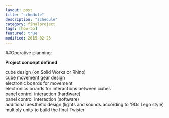 ```yaml
---
layout: post
title: "schedule"
description: "schedule"
category: finalproject
tags: [how-to]
featured: true
modified: 2015-02-23
---
```


##Operative planning:


<div class="progress success large-6">
<span style="width: 10%;" class="meter"></span>
</div>


**Project concept defined**

	


<div class="progress large-6">
	cube design (on Solid Works or Rhino)
<span style="width: 20%;" class="meter"></span>
</div>

<div class="progress large-6">
	cube movement gear design
<span style="width: 10%;" class="meter"></span>
</div>

<div class="progress large-6">
	electronic boards for movement
<span style="width: 10%;" class="meter"></span>
</div>

<div class="progress large-6">
	electronics boards for interactions between cubes
<span style="width: 20%;" class="meter"></span>
</div>

<div class="progress large-6">
	panel control interaction (hardware)
<span style="width: 20%;" class="meter"></span>
</div>

<div class="progress large-6">
	panel control interaction (software)
<span style="width: 0%;" class="meter"></span>
</div>

<div class="progress large-6">
	additional aesthetic design (lights and sounds according to '90s Lego style)
<span style="width: 0%;" class="meter"></span>
</div>

<div class="progress large-6">
	multiply units to build the final Twister
<span style="width: 0%;" class="meter"></span>
</div>

